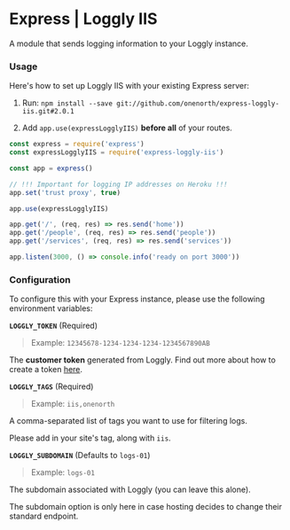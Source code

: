 # Express | Loggly IIS

A module that sends logging information to your Loggly instance.

### Usage

Here's how to set up Loggly IIS with your existing Express server:

1. Run: `npm install --save git://github.com/onenorth/express-loggly-iis.git#2.0.1`

1. Add `app.use(expressLogglyIIS)` __before all__ of your routes.


```js
const express = require('express')
const expressLogglyIIS = require('express-loggly-iis')

const app = express()

// !!! Important for logging IP addresses on Heroku !!!
app.set('trust proxy', true)

app.use(expressLogglyIIS)

app.get('/', (req, res) => res.send('home'))
app.get('/people', (req, res) => res.send('people'))
app.get('/services', (req, res) => res.send('services'))

app.listen(3000, () => console.info('ready on port 3000'))
```


### Configuration

To configure this with your Express instance, please use the following environment variables:


__`LOGGLY_TOKEN`__ (Required)
> Example: `12345678-1234-1234-1234-1234567890AB`

The __customer token__ generated from Loggly. Find out more about how to create a token [here](https://www.loggly.com/docs/customer-token-authentication-token/).


__`LOGGLY_TAGS`__ (Required)
> Example: `iis,onenorth`

A comma-separated list of tags you want to use for filtering logs.

Please add in your site's tag, along with `iis`.


__`LOGGLY_SUBDOMAIN`__ (Defaults to `logs-01`)
> Example: `logs-01`

The subdomain associated with Loggly (you can leave this alone).

The subdomain option is only here in case hosting decides to change their standard endpoint.
